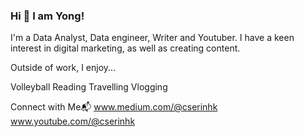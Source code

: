 ### Hi 👋 I am Yong!

I'm a Data Analyst, Data engineer, Writer and Youtuber. I have a keen interest in digital marketing, as well as creating content. 

Outside of work, I enjoy...

Volleyball
Reading
Travelling
Vlogging

Connect with Me📬
www.medium.com/@cserinhk
www.youtube.com/@cserinhk
